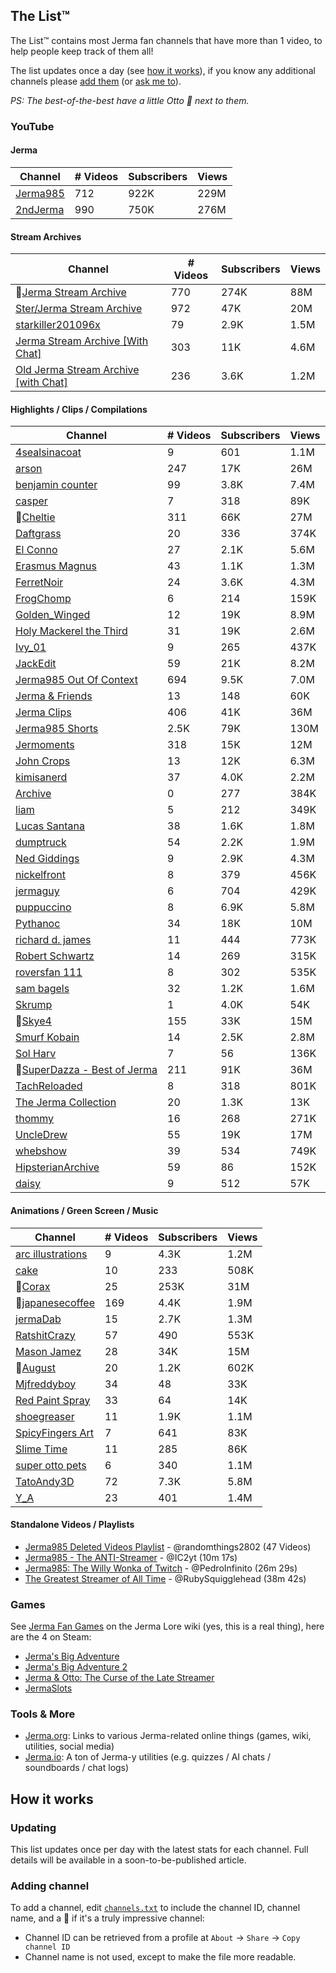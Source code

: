 ## The List™️

The List™️ contains most Jerma fan channels that have more than 1 video, to help people keep track of them all!

The list updates once a day (see [how it works](#how-it-works)), if you know any additional channels please [add them](#adding-channel) (or [ask me to](mailto:jake@jakelee.co.uk)).

*PS: The best-of-the-best have a little Otto 🐶 next to them.*

### YouTube

#### Jerma

| Channel | # Videos | Subscribers | Views |
| --- | --- | --- | --- |
| [Jerma985](https://youtube.com/@jerma985) | 712 | 922K | 229M |
| [2ndJerma](https://youtube.com/@2ndjerma) | 990 | 750K | 276M |

#### Stream Archives

| Channel | # Videos | Subscribers | Views |
| --- | --- | --- | --- |
| 🐶[Jerma Stream Archive](https://youtube.com/@jermastreamarchive) | 770 | 274K | 88M |
| [Ster/Jerma Stream Archive](https://youtube.com/@sterjermastreamarchive) | 972 | 47K | 20M |
| [starkiller201096x](https://youtube.com/@starkiller201096x) | 79 | 2.9K | 1.5M |
| [Jerma Stream Archive [With Chat]](https://youtube.com/@jermastreamarchivewithchat) | 303 | 11K | 4.6M |
| [Old Jerma Stream Archive [with Chat]](https://youtube.com/@oldjermastreamarchivewithc4062) | 236 | 3.6K | 1.2M |

#### Highlights / Clips / Compilations

| Channel | # Videos | Subscribers | Views |
| --- | --- | --- | --- |
| [4sealsinacoat](https://youtube.com/@4sealsinacoat697) | 9 | 601 | 1.1M |
| [arson](https://youtube.com/@arsonclips) | 247 | 17K | 26M |
| [benjamin counter](https://youtube.com/@benjamincounter) | 99 | 3.8K | 7.4M |
| [casper](https://youtube.com/@casperclips) | 7 | 318 | 89K |
| 🐶[Cheltie](https://youtube.com/@cheltie) | 311 | 66K | 27M |
| [Daftgrass](https://youtube.com/@daftgrass) | 20 | 336 | 374K |
| [El Conno](https://youtube.com/@elconno359) | 27 | 2.1K | 5.6M |
| [Erasmus Magnus](https://youtube.com/@erasmusmagnusr) | 43 | 1.1K | 1.3M |
| [FerretNoir](https://youtube.com/@ferretnoir) | 24 | 3.6K | 4.3M |
| [FrogChomp](https://youtube.com/@frogchomp3673) | 6 | 214 | 159K |
| [Golden_Winged](https://youtube.com/@golden_winged8736) | 12 | 19K | 8.9M |
| [Holy Mackerel the Third](https://youtube.com/@holymackerelthethird2478) | 31 | 19K | 2.6M |
| [Ivy_01](https://youtube.com/@ivy_0149) | 9 | 265 | 437K |
| [JackEdit](https://youtube.com/@jackclishem) | 59 | 21K | 8.2M |
| [Jerma985 Out Of Context](https://youtube.com/@jerma985outofcontext) | 694 | 9.5K | 7.0M |
| [Jerma & Friends](https://youtube.com/@jermaandfriends) | 13 | 148 | 60K |
| [Jerma Clips](https://youtube.com/@jermaclips) | 406 | 41K | 36M |
| [Jerma985 Shorts](https://youtube.com/@jermatwitchclips) | 2.5K | 79K | 130M |
| [Jermoments](https://youtube.com/@jermoments) | 318 | 15K | 12M |
| [John Crops](https://youtube.com/@johncrops) | 13 | 12K | 6.3M |
| [kimisanerd](https://youtube.com/@kimisanerd2) | 37 | 4.0K | 2.2M |
| [Archive](https://youtube.com/@archival077) | 0 | 277 | 384K |
| [liam](https://youtube.com/@liammcgrath7051) | 5 | 212 | 349K |
| [Lucas Santana](https://youtube.com/@lucas19santana98) | 38 | 1.6K | 1.8M |
| [dumptruck](https://youtube.com/@massivedumper) | 54 | 2.2K | 1.9M |
| [Ned Giddings](https://youtube.com/@nedgiddings9688) | 9 | 2.9K | 4.3M |
| [nickelfront](https://youtube.com/@nickelfront) | 8 | 379 | 456K |
| [jermaguy](https://youtube.com/@otherguy7435) | 6 | 704 | 429K |
| [puppuccino](https://youtube.com/@puppuccino1728) | 8 | 6.9K | 5.8M |
| [Pythanoc](https://youtube.com/@pythanoc) | 34 | 18K | 10M |
| [richard d. james](https://youtube.com/@richarddjames-uy2hy) | 11 | 444 | 773K |
| [Robert Schwartz](https://youtube.com/@robertschwartz4083) | 14 | 269 | 315K |
| [roversfan 111](https://youtube.com/@roversfan1115) | 8 | 302 | 535K |
| [sam bagels](https://youtube.com/@sambagels6476) | 32 | 1.2K | 1.6M |
| [Skrump](https://youtube.com/@skrumped) | 1 | 4.0K | 54K |
| 🐶[Skye4](https://youtube.com/@skye4) | 155 | 33K | 15M |
| [Smurf Kobain](https://youtube.com/@smurfkobain6830) | 14 | 2.5K | 2.8M |
| [Sol Harv](https://youtube.com/@solharv7817) | 7 | 56 | 136K |
| 🐶[SuperDazza - Best of Jerma](https://youtube.com/@superdazza) | 211 | 91K | 36M |
| [TachReloaded](https://youtube.com/@tachreloaded) | 8 | 318 | 801K |
| [The Jerma Collection](https://youtube.com/@thejermacollection) | 20 | 1.3K | 13K |
| [thommy](https://youtube.com/@thommy267) | 16 | 268 | 271K |
| [UncleDrew](https://youtube.com/@uncledrew1) | 55 | 19K | 17M |
| [whebshow](https://youtube.com/@whebshow6610) | 39 | 534 | 749K |
| [HipsterianArchive](https://youtube.com/@wolflowmusic) | 59 | 86 | 152K |
| [daisy](https://youtube.com/@yenadaisy) | 9 | 512 | 57K |

#### Animations / Green Screen / Music

| Channel | # Videos | Subscribers | Views |
| --- | --- | --- | --- |
| [arc illustrations](https://youtube.com/@arcillustrations3238) | 9 | 4.3K | 1.2M |
| [cake](https://youtube.com/@cake3220) | 10 | 233 | 508K |
| 🐶[Corax](https://youtube.com/@corax) | 25 | 253K | 31M |
| 🐶[japanesecoffee](https://youtube.com/@japanesecoffeemusic) | 169 | 4.4K | 1.9M |
| [jermaDab](https://youtube.com/@jermadab) | 15 | 2.7K | 1.3M |
| [RatshitCrazy](https://youtube.com/@kengaruz) | 57 | 490 | 553K |
| [Mason Jamez](https://youtube.com/@masonjamez) | 28 | 34K | 15M |
| 🐶[August](https://youtube.com/@miiyooh) | 20 | 1.2K | 602K |
| [Mjfreddyboy](https://youtube.com/@mjfreddyboy2976) | 34 | 48 | 33K |
| [Red Paint Spray](https://youtube.com/@redpaintspray) | 33 | 64 | 14K |
| [shoegreaser](https://youtube.com/@shoegreaser) | 11 | 1.9K | 1.1M |
| [SpicyFingers Art](https://youtube.com/@spicyfingersart) | 7 | 641 | 83K |
| [Slime Time](https://youtube.com/@slimetime792) | 11 | 285 | 86K |
| [super otto pets](https://youtube.com/@superottopets) | 6 | 340 | 1.1M |
| [TatoAndy3D](https://youtube.com/@tatoandy3d) | 72 | 7.3K | 5.8M |
| [Y_A](https://youtube.com/@ykobi) | 23 | 401 | 1.4M |

#### Standalone Videos / Playlists

* [Jerma985 Deleted Videos Playlist](https://www.youtube.com/playlist?list=PL9haG0G7kUOiKVQ-Iw7LO7fgQUG3xx2L9) - @randomthings2802 (47 Videos)
* [Jerma985 - The ANTI-Streamer](https://www.youtube.com/watch?v=v80fUUqmOgE) - @IC2yt (10m 17s)
* [Jerma985: The Willy Wonka of Twitch](https://www.youtube.com/watch?v=yfUs1H4WptI) - @PedroInfinito (26m 29s)
* [The Greatest Streamer of All Time](https://www.youtube.com/watch?v=LLb0lwvM6mE) - @RubySquigglehead (38m 42s)

### Games

See [Jerma Fan Games](https://jerma-lore.fandom.com/wiki/Jerma_Fan_Games) on the Jerma Lore wiki (yes, this is a real thing), here are the 4 on Steam:

* [Jerma's Big Adventure](https://store.steampowered.com/app/1722570/Jermas_Big_Adventure/)
* [Jerma's Big Adventure 2](https://store.steampowered.com/app/2227100/Jermas_Big_Adventure_2/)
* [Jerma & Otto: The Curse of the Late Streamer](https://store.steampowered.com/app/1669490/Jerma__Otto_The_Curse_of_the_Late_Streamer/)
* [JermaSlots](https://store.steampowered.com/app/1032520/JermaSlots/)

### Tools & More

* [Jerma.org](https://www.jerma.org/): Links to various Jerma-related online things (games, wiki, utilities, social media)
* [Jerma.io](https://jerma.io): A ton of Jerma-y utilities (e.g. quizzes / AI chats / soundboards / chat logs)

## How it works

### Updating

This list updates once per day with the latest stats for each channel. Full details will be available in a soon-to-be-published article.

### Adding channel

To add a channel, edit [`channels.txt`](https://github.com/JakeSteam/Jerma/blob/main/automation/channels.txt) to include the channel ID, channel name, and a 🐶 if it's a truly impressive channel:
* Channel ID can be retrieved from a profile at `About` -> `Share` -> `Copy channel ID`
* Channel name is not used, except to make the file more readable.
